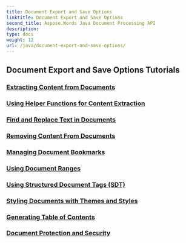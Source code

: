 ```yaml
---
title: Document Export and Save Options
linktitle: Document Export and Save Options
second_title: Aspose.Words Java Document Processing API
description: 
type: docs
weight: 12
url: /java/document-export-and-save-options/
---
```


## Document Export and Save Options Tutorials
### [Extracting Content from Documents](./extracting-content-from-documents/)
### [Using Helper Functions for Content Extraction](./using-helper-functions-content-extraction/)
### [Find and Replace Text in Documents](./find-and-replace-text-in-documents/)
### [Removing Content From Documents](./removing-content-from-documents/)
### [Managing Document Bookmarks](./managing-document-bookmarks/)
### [Using Document Ranges](./using-document-ranges/)
### [Using Structured Document Tags (SDT)](./using-structured-document-tags/)
### [Styling Documents with Themes and Styles](./styling-documents-with-themes-styles/)
### [Generating Table of Contents](./generating-table-of-contents/)
### [Document Protection and Security](./document-protection-security/)